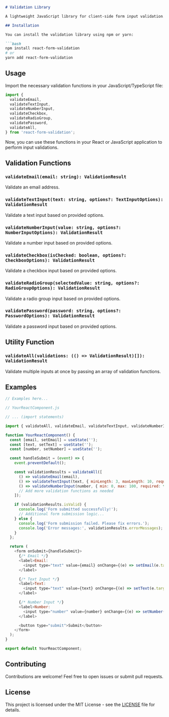 ```markdown
# Validation Library

A lightweight JavaScript library for client-side form input validation. This library provides various validation functions for common input types like email, text, number, checkbox, radio group, and password. It also includes a utility function to validate multiple inputs at once.

## Installation

You can install the validation library using npm or yarn:

```bash
npm install react-form-validation
# or
yarn add react-form-validation
```

## Usage

Import the necessary validation functions in your JavaScript/TypeScript file:

```javascript
import {
  validateEmail,
  validateTextInput,
  validateNumberInput,
  validateCheckbox,
  validateRadioGroup,
  validatePassword,
  validateAll,
} from 'react-form-validation';
```

Now, you can use these functions in your React or JavaScript application to perform input validations.

## Validation Functions

### `validateEmail(email: string): ValidationResult`

Validate an email address.

### `validateTextInput(text: string, options?: TextInputOptions): ValidationResult`

Validate a text input based on provided options.

### `validateNumberInput(value: string, options?: NumberInputOptions): ValidationResult`

Validate a number input based on provided options.

### `validateCheckbox(isChecked: boolean, options?: CheckboxOptions): ValidationResult`

Validate a checkbox input based on provided options.

### `validateRadioGroup(selectedValue: string, options?: RadioGroupOptions): ValidationResult`

Validate a radio group input based on provided options.

### `validatePassword(password: string, options?: PasswordOptions): ValidationResult`

Validate a password input based on provided options.

## Utility Function

### `validateAll(validations: (() => ValidationResult)[]): ValidationResult`

Validate multiple inputs at once by passing an array of validation functions.

## Examples

```javascript
// Examples here...

// YourReactComponent.js

// ... (import statements)

import { validateAll, validateEmail, validateTextInput, validateNumberInput } from 'react-form-validation';

function YourReactComponent() {
  const [email, setEmail] = useState('');
  const [text, setText] = useState('');
  const [number, setNumber] = useState('');

  const handleSubmit = (event) => {
    event.preventDefault();

    const validationResults = validateAll([
      () => validateEmail(email),
      () => validateTextInput(text, { minLength: 3, maxLength: 10, required: true }),
      () => validateNumberInput(number, { min: 0, max: 100, required: true }),
      // Add more validation functions as needed
    ]);

    if (validationResults.isValid) {
      console.log('Form submitted successfully!');
      // Additional form submission logic...
    } else {
      console.log('Form submission failed. Please fix errors.');
      console.log('Error messages:', validationResults.errorMessages);
    }
  };

  return (
    <form onSubmit={handleSubmit}>
      {/* Email */}
      <label>Email:
        <input type="text" value={email} onChange={(e) => setEmail(e.target.value)} />
      </label>

      {/* Text Input */}
      <label>Text:
        <input type="text" value={text} onChange={(e) => setText(e.target.value)} />
      </label>

      {/* Number Input */}
      <label>Number:
        <input type="number" value={number} onChange={(e) => setNumber(e.target.value)} />
      </label>

      <button type="submit">Submit</button>
    </form>
  );
}

export default YourReactComponent;
```

## Contributing

Contributions are welcome! Feel free to open issues or submit pull requests.

## License

This project is licensed under the MIT License - see the [LICENSE](LICENSE) file for details.
```